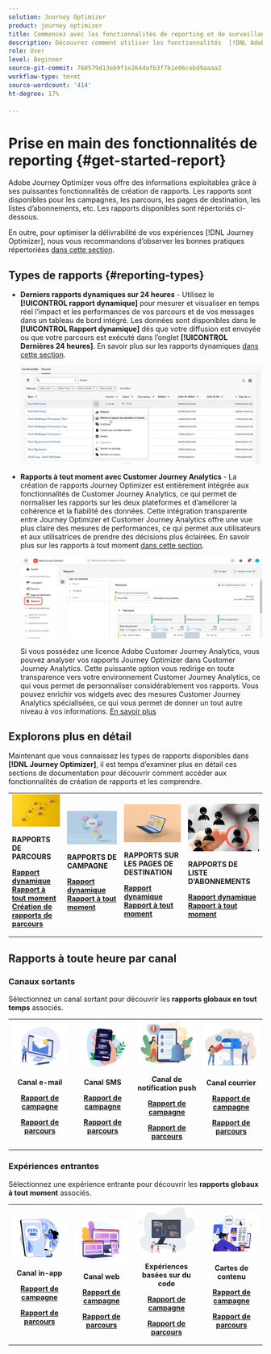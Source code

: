 ```yaml
---
solution: Journey Optimizer
product: journey optimizer
title: Commencez avec les fonctionnalités de reporting et de surveillance d’ [!DNL Adobe Journey Optimizer]
description: Découvrez comment utiliser les fonctionnalités  [!DNL Adobe Journey Optimizer]  reporting et de surveillance.
role: User
level: Beginner
source-git-commit: 760579d13eb9f1e264dafb3f7b1e06cebd9aaaa2
workflow-type: tm+mt
source-wordcount: '414'
ht-degree: 17%

---
```


# Prise en main des fonctionnalités de reporting {#get-started-report}

Adobe Journey Optimizer vous offre des informations exploitables grâce à ses puissantes fonctionnalités de création de rapports. Les rapports sont disponibles pour les campagnes, les parcours, les pages de destination, les listes d’abonnements, etc. Les rapports disponibles sont répertoriés ci-dessous.

En outre, pour optimiser la délivrabilité de vos expériences [!DNL Journey Optimizer], nous vous recommandons d’observer les bonnes pratiques répertoriées [dans cette section](deliverability.md).


## Types de rapports {#reporting-types}

* **Derniers rapports dynamiques sur 24 heures** - Utilisez le **[!UICONTROL rapport dynamique]** pour mesurer et visualiser en temps réel l’impact et les performances de vos parcours et de vos messages dans un tableau de bord intégré. Les données sont disponibles dans le **[!UICONTROL Rapport dynamique]** dès que votre diffusion est envoyée ou que votre parcours est exécuté dans l’onglet **[!UICONTROL Dernières 24 heures]**. En savoir plus sur les rapports dynamiques [dans cette section](live-report.md).

  ![](assets/report_journey.png)


* **Rapports à tout moment avec Customer Journey Analytics** - La création de rapports Journey Optimizer est entièrement intégrée aux fonctionnalités de Customer Journey Analytics, ce qui permet de normaliser les rapports sur les deux plateformes et d’améliorer la cohérence et la fiabilité des données. Cette intégration transparente entre Journey Optimizer et Customer Journey Analytics offre une vue plus claire des mesures de performances, ce qui permet aux utilisateurs et aux utilisatrices de prendre des décisions plus éclairées. En savoir plus sur les rapports à tout moment [dans cette section](report-gs-cja.md).

  ![](assets/gs-cja-report-1.png)

  Si vous possédez une licence Adobe Customer Journey Analytics, vous pouvez analyser vos rapports Journey Optimizer dans Customer Journey Analytics. Cette puissante option vous redirige en toute transparence vers votre environnement Customer Journey Analytics, ce qui vous permet de personnaliser considérablement vos rapports. Vous pouvez enrichir vos widgets avec des mesures Customer Journey Analytics spécialisées, ce qui vous permet de donner un tout autre niveau à vos informations. [En savoir plus](report-cja-manage.md)


## Explorons plus en détail

Maintenant que vous connaissez les types de rapports disponibles dans **[!DNL Journey Optimizer]**, il est temps d’examiner plus en détail ces sections de documentation pour découvrir comment accéder aux fonctionnalités de création de rapports et les comprendre.


<table style="table-layout:fixed"><tr style="border: 0;">
<td>
<img alt="Rapports de parcours" src="../assets/do-not-localize/start-journey.jpeg">
<div>
<p><strong>RAPPORTS DE PARCOURS</strong></p>
</div>
<div>
<a href="journey-live-report.md"><strong> Rapport dynamique </strong></a>
</div>
<div>
<a href="journey-global-report-cja.md"><strong> Rapport à tout moment </strong></a>
</div>
<div>
<a href="sharing-overview.md"><strong>Création de rapports de parcours </strong></a>
</div>
<p>
<p>
</td>
<td>
<img alt="Rapports de campagne" src="../assets/do-not-localize/start-campaign.jpeg">
<div>
<p><strong>RAPPORTS DE CAMPAGNE</strong></p>
</div>
<div>
<a href="campaign-live-report.md"><strong> Rapport dynamique </strong></a>
</div>
<div>
<a href="campaign-global-report-cja.md"><strong> Rapport à tout moment </strong></a>
</div>
<p>
<p>
</td>
<td>
<img alt="Rapports de page de destination" src="../assets/do-not-localize/start-interface.jpeg">
<div>
<p><strong>RAPPORTS SUR LES PAGES DE DESTINATION</strong></p>
</div>
<div>
<a href="lp-report-live.md"><strong> Rapport dynamique </strong></a>
</div>
<div>
<a href="lp-report-global-cja.md"><strong> Rapport à tout moment </strong></a>
</div>
<p>
<p>
</td>
<td>
<img alt="Rapports de liste d’abonnements" src="../assets/do-not-localize/role.jpg">
<div>
<p><strong>RAPPORTS DE LISTE D’ABONNEMENTS</strong></p>
</div>
<div>
<a href="subscription-report-live.md"><strong> Rapport dynamique </strong></a>
</div>
<div>
<a href="subscription-report-global-cja.md"><strong> Rapport à tout moment </strong></a>
</div>
<p>
<p>
</td>
</tr></table>

## Rapports à toute heure par canal

### Canaux sortants

Sélectionnez un canal sortant pour découvrir les **rapports globaux en tout temps** associés.

<table style="table-layout:fixed"><tr style="border: 0;">
<td><img alt="E-mail" src="../channels/assets/do-not-localize/email.png">
<div align="center"><p><strong>Canal e-mail</strong></p><p><a href="campaign-global-report-cja-email.md"><strong>Rapport de campagne</strong></a></p><p><a href="journey-global-report-cja-email.md"><strong>Rapport de parcours</strong></a></p></div></td>
<td><a href="campaign-global-report-cja-sms.md"><img alt="SMS" src="../channels/assets/do-not-localize/sms.png"></a>
<div align="center"><p><strong>Canal SMS</strong></p><p><a href="campaign-global-report-cja-sms.md"><strong>Rapport de campagne</strong></a></p><p><a href="journey-global-report-cja-sms.md"><strong>Rapport de parcours</strong></a></p></div></td>
<td><a href="campaign-global-report-cja-push.md"><img alt="Notification push" src="../channels/assets/do-not-localize/push.png"></a>
<div align="center"><p><strong>Canal de notification push</strong></p><p><a href="campaign-global-report-cja-push.md"><strong>Rapport de campagne</strong></a></p><p><a href="journey-global-report-cja-push.md"><strong>Rapport de parcours</strong></a></p></div></td>
<td><a href="campaign-global-report-cja-direct.md"><img alt="Courrier" src="../channels/assets/do-not-localize/direct-mail.jpg"></a>
<div align="center"><p><strong>Canal courrier</strong></p><p><a href="campaign-global-report-cja-direct.md"><strong>Rapport de campagne</strong></a></p><p><a href="journey-global-report-cja-direct.md"><strong>Rapport de parcours</strong></a></p></div></td>
</tr></table>

### Expériences entrantes

Sélectionnez une expérience entrante pour découvrir les **rapports globaux à tout moment** associés.

<table style="table-layout:fixed"><tr style="border: 0;">
<td><img alt="In-app" src="../channels/assets/do-not-localize/inapp.jpg">
<div align="center"><p><strong>Canal in-app</strong></p><p><a href="campaign-global-report-cja-inapp.md"><strong>Rapport de campagne</strong></a></p><p><a href="journey-global-report-cja-inapp.md"><strong>Rapport de parcours</strong></a></p></div></td>
<td><p><img alt="Web" src="../channels/assets/do-not-localize/web.jpg"></p>
<div align="center"><p><strong>Canal web</strong></p><p><a href="campaign-global-report-cja-web.md"><strong>Rapport de campagne</strong></a></p><p><a href="journey-global-report-cja-web.md"><strong>Rapport de parcours</strong></a></p></div></td>
<td><img alt="Expérience basée sur du code" src="../channels/assets/do-not-localize/code.png">
<div align="center"><p><strong>Expériences basées sur du code</strong></p><p><a href="campaign-global-report-cja-code.md"><strong>Rapport de campagne</strong></a></p><p><a href="campaign-global-report-cja-code.md"><strong>Rapport de parcours</strong></a></p></div></td>
<td><img alt="Cartes de contenu" src="../channels/assets/do-not-localize/cards.png">
<div align="center"><p><strong>Cartes de contenu</strong></p><p><a href="campaign-global-report-cja-content.md"><strong>Rapport de campagne</strong></a></p><p><a href="journey-global-report-cja-content.md"><strong>Rapport de parcours</strong></a></p></div></td>
</tr></table>
